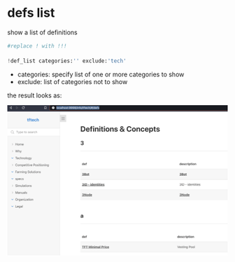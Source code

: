 
# defs list

show a list of definitions

```python
#replace ! with !!!

!def_list categories:'' exclude:'tech'

``` 

- categories: specify list of one or more categories to show
- exclude: list of categories not to show

the result looks as:

![](img/defs_list.png)
